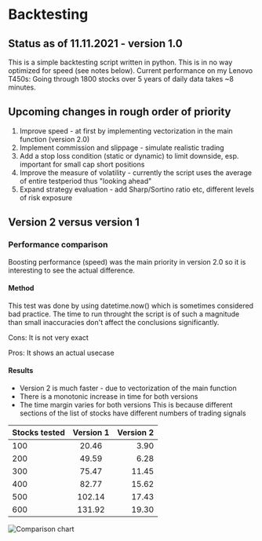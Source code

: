 # Backtesting



## Status as of 11.11.2021 - version 1.0

This is a simple backtesting script written in python. This is in no way optimized for speed (see notes below).
Current performance on my Lenovo T450s: Going through 1800 stocks over 5 years of daily data takes ~8 minutes.


## Upcoming changes in rough order of priority

1) Improve speed - at first by implementing vectorization in the main function (version 2.0)
2) Implement commission and slippage - simulate realistic trading
3) Add a stop loss condition (static or dynamic) to limit downside, esp. important for small cap short positions
4) Improve the measure of volatility - currently the script uses the average of entire testperiod thus "looking ahead"
5) Expand strategy evaluation - add Sharp/Sortino ratio etc, different levels of risk exposure 
 

## Version 2 versus version 1


### Performance comparison

Boosting performance (speed) was the main priority in version 2.0 so it is interesting to see the actual difference.

#### Method
This test was done by using datetime.now() which is sometimes considered bad practice.
The time to run throught the script is of such a magnitude than small inaccuracies don't affect the conclusions significantly.

Cons:
It is not very exact

Pros:
It shows an actual usecase


#### Results

* Version 2 is much faster - due to vectorization of the main function
* There is a monotonic increase in time for both versions
* The time margin varies for both versions
  This is because different sections of the list of stocks have different numbers of trading signals


| Stocks tested | Version 1    | Version 2    |
| :------------ |:------------:| ------------:|
| 100           | 20.46        | 3.90         |
| 200           | 49.59        | 6.28         |
| 300           | 75.47        | 11.45        |
| 400           | 82.77        | 15.62        |
| 500           | 102.14       | 17.43        |
| 600           | 131.92       | 19.30        |



![Comparison chart](https://i.ibb.co/pr4h6xX/SR-Backtesting-speed-comparison.png)

